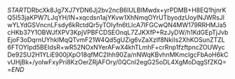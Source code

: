 $START$DRbcXk8Jg7XJ7YDN6Jj2bv2ncB6lULBIMwdx+yrPDMB+H8EQ1hjnrKQ5I53jaKPW7LJqYH/lN+xqcdsn1ajYKvw1XhNmqOYrUTbyodzUoylNJWRsJlwYLYdGSVncnLFsdy6kRctdQr5yTOIyfn6tLlcA7IFGCwQN4MW179RRHMJa5cHKb37Y1OBWJfXPV3KpjVPBFCDSEOnqL7ZJKXfP+RzJyDW/h1KdGEpTjJvbEjoF3oDqrnUYhklMqQTvmF21W4Qd5gUZig6vZaXzIf8NkiIs2XhKOSunZTZL6FTOYIpd5BEIdsR+wR52NOxNYerAFwX4khTLmhF+crRnp1fzftpncZOUWycDe92SU2H1YLiE900jXpO18qfMC2Ihh90Za/nNWqKBvhnMKmclgcFbAoH6kCvUHjBk+/yoIwFxyPri8KzOerZRjAFOry/0QCnl2egG25oDL4XgMoDqgSfZKQ==$END$